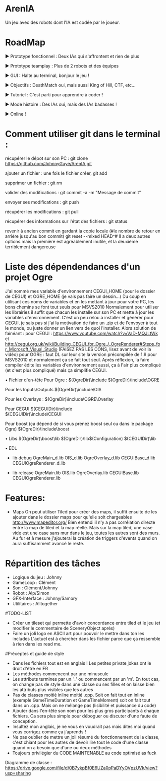 # ArenIA
Un jeu avec des robots dont l'IA est codée par le joueur.

# RoadMap

► Prototype fonctionnel : Deux IAs qui s'affrontent et rien de plus

► Prototype teamplay : Plus de 2 robots et des équipes

► GUI : Halte au terminal, bonjour le jeu !

► Objectifs : DeathMatch oui, mais aussi King of Hill, CTF, etc...

► Tutoriel : C'est parti pour apprendre à coder !

► Mode histoire : Des IAs oui, mais des IAs badasses !

► Online !

# Comment utiliser git dans le terminal :

récupérer le dépot sur son PC :
	git clone https://github.com/JohnnyGuye/ArenIA.git

ajouter un fichier :
une fois le fichier créer,
	git add <nomFichier>
	
supprimer un fichier :
	git rm <nomFichier>
	
valider des modifications :
	git commit -a -m "Message de commit"
	
envoyer ses modifications :
	git push
	
récupérer les modifications :
	git pull
	
récupérer des informations sur l'état des fichiers :
	git status

revenir à ancien commit
en gardant la copie locale (#le nombre de retour en arrière jusqu'au bon commit)
	git reset --mixed HEAD^# 
Il a deux autres options mais la première est agréablement inutile, et la deuxième terriblement dangereuse

# Liste des dépendendances d'un projet Ogre

J'ai nommé mes variable d'environnement CEGUI_HOME (pour le dossier de CEGUI) et OGRE_HOME (je vais pas faire un dessin...)
Du coup en utilisant ces noms de variables et en les mettant à jour pour votre PC, les bons chemins se font tout seuls pour MSVS2010
Normalement pour utiliser les librairies il suffit que chacun les installe sur son PC et mette à jour les variables d'environnement. C'est un peu relou à installer et générer pour CEGUI, je sais pas si j'ai la motivation de faire un .zip et de l'envoyer à tout le monde, ou juste donner un lien vers de quoi l'installer. Alors solution de fainéant :
pour CEGUI : https://www.youtube.com/watch?v=VaD-MQJLtWk et http://cegui.org.uk/wiki/Building_CEGUI_for_Ogre_/_OgreRenderer#Steps_for_Microsoft_Visual_Studio (FAISEZ PAS LES CONS, lisez avant de voir la vidéo)
pour OGRE : faut DL sur leur site la version précompilée de 1.9 pour MSVS2010 et normalement ça se fait tout seul.
Après réflexion, la faire compiler édite les variables d'environnement aussi, ça à l'air plus compliqué (et c'est plus compliqué) mais ça simplifie CEGUI.

• Fichier d'en-tête
Pour Ogre :
$(OgreDir)\include
$(OgreDir)\include\OGRE

Pour les Inputs/Outputs
$(OgreDir)\include\OIS

Pour les Overlays :
$(OgreDir)\include\OGRE\Overlay

Pour CEGUI
$(CEGUIDir)\include\
$(CEGUIDir)\include\CEGUI

Pour boost (ça dépend de si vous prenez boost seul ou dans le package Ogre)
$(OgreDir)\include\boost 

• Libs
$(OgreDir)\boost\lib
$(OgreDir)\lib\$(Configuration)
$(CEGUIDir)\lib

• EDL
- lib debug
OgreMain_d.lib
OIS_d.lib
OgreOverlay_d.lib
CEGUIBase_d.lib
CEGUIOgreRenderer_d.lib

- lib release
OgreMain.lib
OIS.lib
OgreOverlay.lib
CEGUIBase.lib
CEGUIOgreRenderer.lib

# Features:

- Maps
On peut utiliser Tiled pour créer des maps, il suffit ensuite de les ajouter dans le dossier maps pour qu'elle soit chargeables
http://www.mapeditor.org/
Bien entendi il n'y a pas corrélation directe entre la map de tiled et la map réelle. Mais sur la map tiled, une case vide est une case sans mur dans le jeu, toutes les autres sont des murs. Au fur et à mesure j'ajouterai la création de triggers d'events quand on aura suffisamment avancé le reste.

# Répartition des tâches

- Logique du jeu : Johnny
- GameLoop : Clément
- Son : Clément/Johnny
- Robot : Alp/Simon
- GFX-Interface : Johnny/Samory
- Utilitaires : Alltogether

#TODO-LIST

- Créer un tileset qui permette d'avoir concordance entre tiled et le jeu (et modifier le commentaire de SceneryObject après)
- Faire un joli logo en ASCII art pour pouvoir le mettre dans ton les includes
L'actuel est à chercher dans les fichier parce que ça ressemble à rien dans les read me.

#Préceptes et guide de style
- Dans les fichiers tout est en anglais ! Les petites private jokes ont le droit d'être en FR
- Les méthodes commencent par une minuscule
- Les attributs termines par un '_' ou commencent par un 'm'. En tout cas, on change pas de style dans une classe ou ses filles et on laisse bien les attributs plus visibles que les autres
- Pas de classes moitié inline moitié .cpp. Soit on fait tout en inline (exemple GameTimeDuration et GameTimeMoment) soit on fait tout dans un .cpp. Mais on ne mélange pas (lisibilité et puissance du code)
- Ajouter dans l'en-tête son nom pour les plus gros participants à chaque fichiers. Ca sera plus simple pour déboguer ou discuter d'une faute de conception.
- Insultez mon anglais, je ne vous en voudrait pas mais dites moi quand vous corrigez comme ça j'aprends !
- Ne pas oublier de mettre un joli résumé du fonctionnement de la classe, c'est chiant pour les autres de devoir lire tout le code d'une classe quand on a besoin que d'une ou deux méthodes
- Toujours privilégier du CODE MAINTENABLE au code optimisé as fuck

Diagramme de classe : https://drive.google.com/file/d/0B7ykpBf0E6UZa0pPaDYyOVpzUVk/view?usp=sharing
